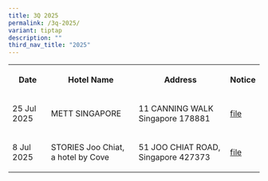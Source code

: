 ```yaml
---
title: 3Q 2025
permalink: /3q-2025/
variant: tiptap
description: ""
third_nav_title: "2025"
---
```

<p></p>
<table style="minWidth: 100px">
<colgroup>
<col>
<col>
<col>
<col>
</colgroup>
<tbody>
<tr>
<th rowspan="1" colspan="1">
<p>Date</p>
</th>
<th rowspan="1" colspan="1">
<p>Hotel Name</p>
</th>
<th rowspan="1" colspan="1">
<p>Address</p>
</th>
<th rowspan="1" colspan="1">
<p>Notice</p>
</th>
</tr>
<tr>
<td rowspan="1" colspan="1">
<p>25 Jul 2025</p>
</td>
<td rowspan="1" colspan="1">
<p>METT SINGAPORE</p>
</td>
<td rowspan="1" colspan="1">
<p>11 CANNING WALK Singapore 178881</p>
</td>
<td rowspan="1" colspan="1">
<p><a href="/files/METT_SINGAPORE.pdf" rel="noopener noreferrer nofollow" target="_blank">file</a>
</p>
</td>
</tr>
<tr>
<td rowspan="1" colspan="1">
<p>8 Jul 2025</p>
</td>
<td rowspan="1" colspan="1">
<p>STORIES Joo Chiat, a hotel by Cove</p>
</td>
<td rowspan="1" colspan="1">
<p>51 JOO CHIAT ROAD, Singapore 427373</p>
</td>
<td rowspan="1" colspan="1">
<p><a href="/files/STORIES_Joo_Chiat__a_hotel_by_Cove.pdf" rel="noopener nofollow" target="_blank">file</a>
</p>
</td>
</tr>
</tbody>
</table>
<p></p>